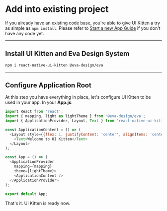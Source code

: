 # Add into existing project

If you already have an existing code base, you're able to give UI Kitten a try as simple as `npm install`. Please refer to [Start a new App Guide](guides/start-a-new-app) if you don't have any code yet.

<hr>

## Install UI Kitten and Eva Design System

```bash
npm i react-native-ui-kitten @eva-design/eva
```

<hr>

## Configure Application Root

At this step you have everything in place, let's configure UI Kitten to be used in your app.
In your **App.js**:

```js
import React from 'react';
import { mapping, light as lightTheme } from '@eva-design/eva';
import { ApplicationProvider, Layout, Text } from 'react-native-ui-kitten';

const ApplicationContent = () => (
  <Layout style={{flex: 1, justifyContent: 'center', alignItems: 'center'}}>
    <Text>Welcome to UI Kitten</Text>
  </Layout>
); 

const App = () => (
  <ApplicationProvider
    mapping={mapping}
    theme={lightTheme}>
    <ApplicationContent />
  </ApplicationProvider>
);

export default App;
```

That's it. UI Kitten is ready now.

